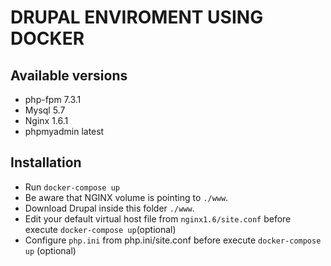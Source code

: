 # DRUPAL ENVIROMENT USING DOCKER

## Available versions
- php-fpm 7.3.1
- Mysql 5.7
- Nginx 1.6.1
- phpmyadmin latest

## Installation
- Run `docker-compose up`
- Be aware that NGINX volume is pointing to `./www`. 
- Download Drupal inside this folder `./www`.
- Edit your default virtual host file from `nginx1.6/site.conf` before execute `docker-compose up`(optional)
- Configure `php.ini` from php.ini/site.conf before execute `docker-compose up` (optional)